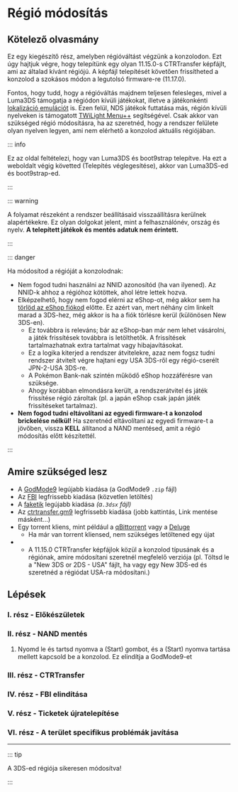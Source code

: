 # Régió módosítás

## Kötelező olvasmány

Ez egy kiegészítő rész, amelyben régióváltást végzünk a konzolodon. Ezt úgy hajtjuk végre, hogy telepítünk egy olyan 11.15.0-s CTRTransfer képfájlt, ami az általad kívánt régiójú. A képfájl telepítését követően frissítheted a konzolod a szokásos módon a legutolsó firmware-re (11.17.0).

Fontos, hogy tudd, hogy a régióváltás majdnem teljesen felesleges, mivel a Luma3DS támogatja a régiódon kívüli játékokat, illetve a játékonkénti [lokalizáció emulációt](https://github.com/LumaTeam/Luma3DS/wiki/Optional-features) is. Ezen felül, NDS játékok futtatása más, régión kívüli nyelveken is támogatott [TWiLight Menu++](https://github.com/DS-Homebrew/TWiLightMenu/releases) segítségével. Csak akkor van szükséged régió módosításra, ha az szeretnéd, hogy a rendszer felülete olyan nyelven legyen, ami nem elérhető a konzolod aktuális régiójában.

::: info

Ez az oldal feltételezi, hogy van Luma3DS és boot9strap telepítve. Ha ezt a weboldalt végig követted (Telepítés véglegesítése), akkor van Luma3DS-ed és boot9strap-ed.

:::

::: warning

A folyamat részeként a rendszer beállításaid visszaállításra kerülnek alapértékekre. Ez olyan dolgokat jelent, mint a felhasználónév, ország és nyelv. **A telepített játékok és mentés adatuk nem érintett.**

:::

::: danger

Ha módosítod a régióját a konzolodnak:

- Nem fogod tudni használni az NNID azonosítód (ha van ilyened). Az NNID-k ahhoz a régióhoz kötöttek, ahol létre lettek hozva.
- Elképzelhető, hogy nem fogod elérni az eShop-ot, még akkor sem ha [törlöd az eShop fiókod](https://en-americas-support.nintendo.com/app/answers/detail/a_id/74/~/how-to-delete-a-nintendo-eshop-account) előtte. Ez azért van, mert néhány cím linkelt marad a 3DS-hez, még akkor is ha a fiók törlésre kerül (különösen New 3DS-en).
  - Ez továbbra is releváns; bár az eShop-ban már nem lehet vásárolni, a játék frissítések továbbra is letölthetők. A frissítések tartalmazhatnak extra tartalmat vagy hibajavításokat.
  - Ez a logika kiterjed a rendszer átvitelekre, azaz nem fogsz tudni rendszer átvitelt végre hajtani egy USA 3DS-ről egy régió-cserélt JPN-2-USA 3DS-re.
  - A Pokémon Bank-nak szintén működő eShop hozzáférésre van szüksége.
  - Ahogy korábban elmondásra került, a rendszerátvitel és játék frissítése régió zároltak (pl. a japán eShop csak japán játék frissítéseket tartalmaz).
- **Nem fogod tudni eltávolítani az egyedi firmware-t a konzolod brickelése nélkül!** Ha szeretnéd eltávolítani az egyedi firmware-t a jövőben, vissza **KELL** állítanod a NAND mentésed, amit a régió módosítás előtt készítettél.

:::

## Amire szükséged lesz

- A [GodMode9](https://github.com/d0k3/GodMode9/releases/latest) legújabb kiadása (a GodMode9 `.zip` fájl)
- Az [FBI](https://github.com/nh-server/FBI-NH/releases/download/2.6.1/FBI.3dsx) legfrissebb kiadása (közvetlen letöltés)
- A [faketik](https://github.com/ihaveamac/faketik/releases/latest) legújabb kiadása _(a`.3dsx` fájl)_
- Az [ctrtransfer.gm9](https://raw.githubusercontent.com/nh-server/scripts/refs/heads/main/3DS/ctrtransfer.gm9) legfrissebb kiadása (jobb kattintás, Link mentése másként...)
- Egy torrent kliens, mint például a [qBittorrent](https://www.qbittorrent.org/download.php) vagy a [Deluge](http://dev.deluge-torrent.org/wiki/Download)
  - Ha már van torrent kliensed, nem szükséges letöltened egy újat
- - A 11.15.0 CTRTransfer képfájlok közül a konzolod típusának és a régiónak, amire módosítani szeretnél megfelelő verziója (pl. Töltsd le a "New 3DS or 2DS - USA" fájlt, ha vagy egy New 3DS-ed és szeretnéd a régiódat USA-ra módosítani.)

<!--@include: ./_include/ctrtransfer-images.md -->

## Lépések

### I. rész - Előkészületek

<!--@include: ./_include/ctrtransfer-prep.md -->

### II. rész - NAND mentés

1. Nyomd le és tartsd nyomva a (Start) gombot, és a (Start) nyomva tartása mellett kapcsold be a konzolod. Ez elindítja a GodMode9-et

<!--@include: ./_include/nand-backup.md -->

### III. rész - CTRTransfer

<!--@include: ./_include/ctrtransfer-main.md -->

### IV. rész - FBI elindítása

<!--@include: ./_include/launch-hbl-dlp.md -->

### V. rész - Ticketek újratelepítése

<!--@include: ./_include/ctrtransfer-ticket-copy.md -->

### VI. rész - A terület specifikus problémák javítása

<!--@include: ./_include/ctrnand-datayeet.md -->

___

::: tip

A 3DS-ed régiója sikeresen módosítva!

:::
